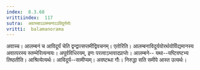 ```yaml
---
index:  8.3.68
vrittiindex:  117
sutra:  अवाच्चाऽऽलम्बनाऽऽविदूर्ययोः
vritti:  balamanorama 
---
```


अवाच्च। आलम्बनं च आविदूर्यं चेति द्वन्द्वात्सप्तमीद्विवचनम्। एतोरिति। आलम्बनाविदूर्ययोरर्थयोर्विद्यमानस्य अवात्परस्य स्तम्भेरित्यन्वयः। अपूर्वविधिरयम्, इणः परत्वाऽभावादप्राप्तेः। आलम्बने-- यथा--यष्टिवष्टभ्य तिष्ठतीति। आश्रित्येत्यर्थः। आविदूर्य--सामीप्यम्। अवष्टब्धा गौः। निरुद्धा सति समीपे आस्त उत्यर्थः। 

